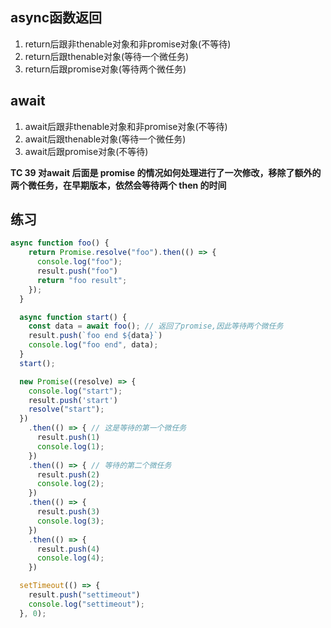 <script setup>
  import AsyncExample1 from './AsyncExample1.vue'
</script>


## async函数返回
1. return后跟非thenable对象和非promise对象(不等待)
2. return后跟thenable对象(等待一个微任务)
3. return后跟promise对象(等待两个微任务)
   
## await
1. await后跟非thenable对象和非promise对象(不等待)
2. await后跟thenable对象(等待一个微任务)
3. await后跟promise对象(不等待)

**TC 39 对await 后面是 promise 的情况如何处理进行了一次修改，移除了额外的两个微任务，在早期版本，依然会等待两个 then 的时间**

<AsyncExample1 />

## 练习
```js
async function foo() {
    return Promise.resolve("foo").then(() => {
      console.log("foo");
      result.push("foo")
      return "foo result";
    });
  }

  async function start() {
    const data = await foo(); // 返回了promise,因此等待两个微任务
    result.push(`foo end ${data}`)
    console.log("foo end", data);
  }
  start();

  new Promise((resolve) => {
    console.log("start");
    result.push('start')
    resolve("start");
  })
    .then(() => { // 这是等待的第一个微任务
      result.push(1)
      console.log(1);
    })
    .then(() => { // 等待的第二个微任务
      result.push(2)
      console.log(2);
    })
    .then(() => {
      result.push(3)
      console.log(3);
    })
    .then(() => {
      result.push(4)
      console.log(4);
    })

  setTimeout(() => {
    result.push("settimeout")
    console.log("settimeout");
  }, 0);

```